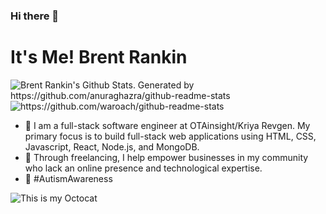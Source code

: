 ### Hi there 👋

# It's Me! Brent Rankin

<img align='center' src='https://github-readme-stats.vercel.app/api?username=Waroach&show_icons=true&theme=omni&hide_border=true' alt="Brent Rankin's Github Stats. Generated by https://github.com/anuraghazra/github-readme-stats"/>

<!-- <img align='center' src='http://github-readme-streak-stats.herokuapp.com?user=Waroach&theme=omni&hide_border=true' alt="Brent Rankin's Commit-Streak. Generated by https://git.io/streak-stats"/> -->

<img src='https://github-readme-stats.vercel.app/api/top-langs/?username=waroach&layout=compact&theme=omni&hide_border=true' alt='https://github.com/waroach/github-readme-stats'/>

- 🔭 I am a full-stack software engineer at OTAinsight/Kriya Revgen. My primary focus is to build full-stack web applications using HTML, CSS, Javascript, React, Node.js, and MongoDB.
- 🌱 Through freelancing, I help empower businesses in my community who lack an online presence and technological expertise.
- :blue_heart: #AutismAwareness

![This is my Octocat](https://myoctocat.com/assets/images/base-octocat.svg)



<!--
**Waroach/Waroach** is a ✨ _special_ ✨ repository because its `README.md` (this file) appears on your GitHub profile.

Here are some ideas to get you started:

- 🔭 I’m currently working on ...
- 🌱 I’m currently learning ...
- 👯 I’m looking to collaborate on ...
- 🤔 I’m looking for help with ...
- 💬 Ask me about ...
- 📫 How to reach me: ...
- 😄 Pronouns: ...
- ⚡ Fun fact: ...
-->
